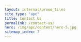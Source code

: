 ```yaml
---
layout: internal/promo_tiles
site_type: "apc"
title: Contact Us
permalink: /contact-us/
hero: /img/apc/content/hero-5.jpg
sitemap_index: 7
---
```


<!--- This child document initializes the page in Jekyll. -->